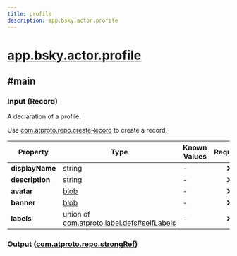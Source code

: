 ```yaml
---
title: profile
description: app.bsky.actor.profile
---
```


# [app.bsky.actor.profile](https://github.com/myConsciousness/atproto.dart/blob/main/lexicons/app/bsky/actor/profile.json)

## #main

### Input (Record)

A declaration of a profile.

Use [com.atproto.repo.createRecord](../../../../lexicons/com/atproto/repo/createRecord.md#main) to create a record.

| Property | Type | Known Values | Required | Description |
| --- | --- | --- | :---: | --- |
| **displayName** | string | - | ❌ | - |
| **description** | string | - | ❌ | - |
| **avatar** | [blob](https://atproto.com/specs/data-model#blob-type) | - | ❌ | - |
| **banner** | [blob](https://atproto.com/specs/data-model#blob-type) | - | ❌ | - |
| **labels** | union of <br/>[com.atproto.label.defs#selfLabels](../../../../lexicons/com/atproto/label/defs.md#selflabels) | - | ❌ | - |

### Output ([com.atproto.repo.strongRef](../../../../lexicons/com/atproto/repo/strongRef.md#main))
